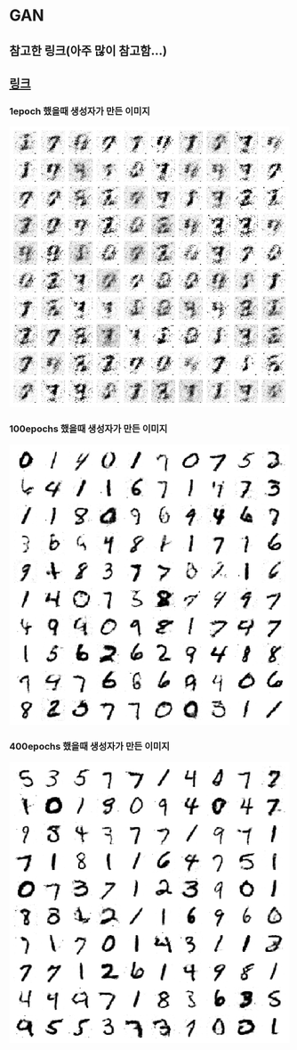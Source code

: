 # GAN


## 참고한 링크(아주 많이 참고함...)
## [링크](https://github.com/KerasKorea/KEKOxTutorial/blob/master/89_Generative%20Adversarial%20Nets%20(GANs)%20%EC%9D%B4%ED%95%B4%ED%95%98%EA%B8%B0.md)


### 1epoch 했을때 생성자가 만든 이미지
![1epoch](/gan_generated_image_epoch_1.png)


### 100epochs 했을때 생성자가 만든 이미지
![100epoch](/gan_generated_image_epoch_100.png)


### 400epochs 했을때 생성자가 만든 이미지
![400epoch](/gan_generated_image_epoch_400.png)
